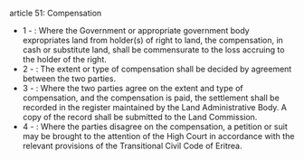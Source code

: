 article 51: Compensation

<ul>
			<li>1 - : Where the Government or appropriate government body expropriates land from holder(s) of right to land, the compensation, in cash or substitute land, shall be commensurate to the loss accruing to the holder of the right.<ul>
			</ul></li>			<li>2 - : The extent or type of compensation shall be decided by agreement between the two parties.<ul>
			</ul></li>			<li>3 - : Where the two parties agree on the extent and type of compensation, and the compensation is paid, the settlement shall be recorded in the register maintained by the Land Administrative Body.  A copy of the record shall be submitted to the Land Commission.<ul>
			</ul></li>			<li>4 - : Where the parties disagree on the compensation, a petition or suit may be brought to the attention of the High Court in accordance with the relevant provisions of the Transitional Civil Code of Eritrea.<ul>
			</ul></li></ul>